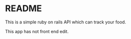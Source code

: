 # README

This is a simple ruby on rails API which can track your food.

This app has not front end edit.
